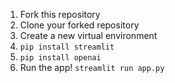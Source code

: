 1. Fork this repository
2. Clone your forked repository
3. Create a new virtual environment
4. `pip install streamlit`
5. `pip install openai`
6. Run the app! `streamlit run app.py`